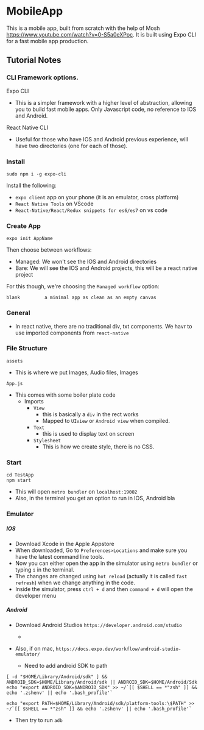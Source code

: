 # MobileApp

This is a mobile app, built from scratch with the help of Mosh https://www.youtube.com/watch?v=0-S5a0eXPoc. It is built using Expo CLI for a fast mobile app production.

## Tutorial Notes

### CLI Framework options.

Expo CLI

- This is a simpler framework with a higher level of abstraction, allowing you to build fast mobile apps. Only Javascript code, no reference to IOS and Android.

React Native CLI

- Useful for those who have IOS and Android previous experience, will have two directories (one for each of those).

### Install

```
sudo npm i -g expo-cli
```

Install the following:

- `expo client` app on your phone (it is an emulator, cross platform)
- `React Native Tools` on VScode
- `React-Native/React/Redux snippets for es6/es7` on vs code

### Create App

```
expo init AppName
```

Then choose between workflows:

- Managed: We won't see the IOS and Android directories
- Bare: We will see the IOS and Android projects, this will be a react native project

For this though, we're choosing the `Managed workflow` option:

```
blank         a minimal app as clean as an empty canvas
```

### General

- In react native, there are no traditional div, txt components. We havr to use imported components from `react-native`

### File Structure

`assets`

- This is where we put Images, Audio files, Images

`App.js`

- This comes with some boiler plate code
  - Imports
    - `View`
      - this is basically a `div` in the rect works
      - Mapped to `UIview` or `Android view` when compiled.
    - `Text`
      - this is used to display text on screen
    - `Stylesheet`
      - This is how we create style, there is no CSS.

### Start

```
cd TestApp
npm start
```

- This will open `metro bundler` on `localhost:19002`
- Also, in the terminal you get an option to run in IOS, Android bla

### Emulator

##### IOS

- Download Xcode in the Apple Appstore
- When downloaded, Go to `Preferences>Locations` and make sure you have the latest command line tools.
- Now you can either open the app in the simulator using `metro bundler` or typing `i` in the terminal.
- The changes are changed using `hot reload` (actually it is called `fast refresh`) when we change anything in the code.
- Inside the simulator, press `ctrl + d` and then `command + d` will open the developer menu

##### Android

- Download Android Studios `https://developer.android.com/studio`

  -

- Also, if on mac, `https://docs.expo.dev/workflow/android-studio-emulator/`
  - Need to add android SDK to path

```
[ -d "$HOME/Library/Android/sdk" ] && ANDROID_SDK=$HOME/Library/Android/sdk || ANDROID_SDK=$HOME/Android/Sdk
echo "export ANDROID_SDK=$ANDROID_SDK" >> ~/`[[ $SHELL == *"zsh" ]] && echo '.zshenv' || echo '.bash_profile'`

echo "export PATH=$HOME/Library/Android/sdk/platform-tools:\$PATH" >> ~/`[[ $SHELL == *"zsh" ]] && echo '.zshenv' || echo '.bash_profile'`

```

- Then try to run `adb`

